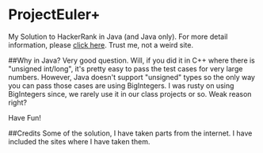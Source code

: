 # ProjectEuler+

My Solution to HackerRank in Java (and Java only).
For more detail information, please [click here](https://projecteuler.net/).
Trust me, not a weird site.

##Why in Java?
Very good question. Will, if you did it in C++ where there is
"unsigned int/long", it's pretty easy to pass the test cases for very
large numbers. However, Java doesn't support "unsigned" types so the only way
you can pass those cases are using BigIntegers. I was rusty on using BigIntegers
since, we rarely use it in our class projects or so. Weak reason right?

Have Fun!

##Credits
Some of the solution, I have taken parts from the internet. I have included the
sites where I have taken them.
